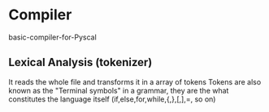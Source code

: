 # Compiler
basic-compiler-for-Pyscal

## Lexical Analysis (tokenizer)

It reads the whole file and transforms it in a array of tokens
Tokens are also known as the "Terminal symbols" in a grammar, they are the what constitutes the language itself (if,else,for,while,{,},[,],=, so on)
